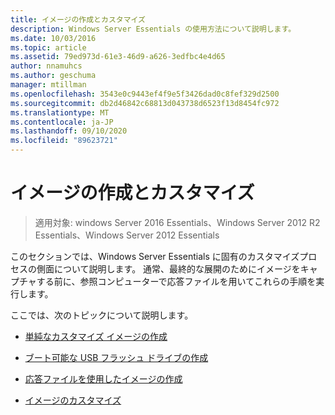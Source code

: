 ```yaml
---
title: イメージの作成とカスタマイズ
description: Windows Server Essentials の使用方法について説明します。
ms.date: 10/03/2016
ms.topic: article
ms.assetid: 79ed973d-61e3-46d9-a626-3edfbc4e4d65
author: nnamuhcs
ms.author: geschuma
manager: mtillman
ms.openlocfilehash: 3543e0c9443ef4f9e5f3426dad0c8fef329d2500
ms.sourcegitcommit: db2d46842c68813d043738d6523f13d8454fc972
ms.translationtype: MT
ms.contentlocale: ja-JP
ms.lasthandoff: 09/10/2020
ms.locfileid: "89623721"
---
```

# <a name="creating-and-customizing-the-image"></a>イメージの作成とカスタマイズ

>適用対象: windows Server 2016 Essentials、Windows Server 2012 R2 Essentials、Windows Server 2012 Essentials

このセクションでは、Windows Server Essentials に固有のカスタマイズプロセスの側面について説明します。 通常、最終的な展開のためにイメージをキャプチャする前に、参照コンピューターで応答ファイルを用いてこれらの手順を実行します。

 ここでは、次のトピックについて説明します。


-   [単純なカスタマイズ イメージの作成](Create-a-Simple-Customized-Image.md)

-   [ブート可能な USB フラッシュ ドライブの作成](Create-a-Bootable-USB-Flash-Drive.md)

-   [応答ファイルを使用したイメージの作成](Create-an-Image-By-Using-Answer-Files.md)

-   [イメージのカスタマイズ](Customize-the-Image.md)

